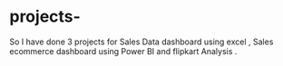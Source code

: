 # projects-
So I have done 3 projects for Sales Data dashboard using excel , Sales ecommerce dashboard using Power BI and flipkart Analysis .
